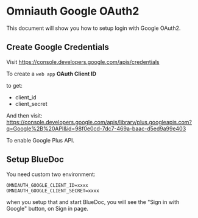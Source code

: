 # Omniauth Google OAuth2

This document will show you how to setup login with Google OAuth2.

## Create Google Credentials

Visit https://console.developers.google.com/apis/credentials

To create a `web app` **OAuth Client ID**

to get:

- client_id
- client_secret

And then visit: https://console.developers.google.com/apis/library/plus.googleapis.com?q=Google%2B%20API&id=98f0e0cd-7dc7-469a-baac-d5ed9a99e403

To enable Google Plus API.

## Setup BlueDoc

You need custom two environment:

```
OMNIAUTH_GOOGLE_CLIENT_ID=xxxx
OMNIAUTH_GOOGLE_CLIENT_SECRET=xxxx
```

when you setup that and start BlueDoc, you will see the "Sign in with Google" button, on Sign in page.